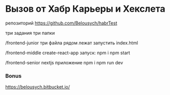
# Вызов от Хабр Карьеры и Хекслета




репозиторий https://github.com/Belousych/habrTest

три задания три папки

/frontend-junior  три файла рядом лежат 
запустить  index.html 

/frontend-middle  create-react-app запуск: 
npm i
npm start

/frontend-senior  nextjs приложение
npm i
npm run dev  



### Bonus

https://belousych.bitbucket.io/
